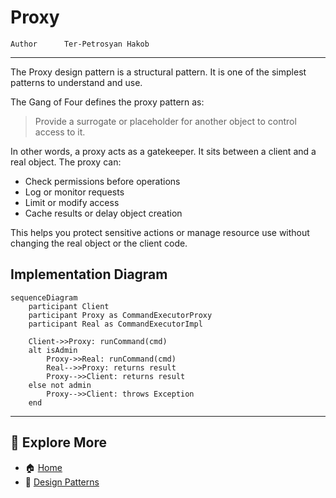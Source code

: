 # Proxy
```info
Author      Ter-Petrosyan Hakob
```

---

The Proxy design pattern is a structural pattern. It is one of the simplest patterns to understand and use.

The Gang of Four defines the proxy pattern as:

> Provide a surrogate or placeholder for another object to control access to it.

In other words, a proxy acts as a gatekeeper. It sits between a client and a real object. The proxy can:

- Check permissions before operations
- Log or monitor requests
- Limit or modify access
- Cache results or delay object creation

This helps you protect sensitive actions or manage resource use without changing the real object or the client code.

## Implementation Diagram

```mermaid
sequenceDiagram
    participant Client
    participant Proxy as CommandExecutorProxy
    participant Real as CommandExecutorImpl

    Client->>Proxy: runCommand(cmd)
    alt isAdmin
        Proxy->>Real: runCommand(cmd)
        Real-->>Proxy: returns result
        Proxy-->>Client: returns result
    else not admin
        Proxy-->>Client: throws Exception
    end
```    

---

## 📌 Explore More

- 🏠 [Home](./../../README.md)
- 🎨 [ Design Patterns](./../tutorials.md)
